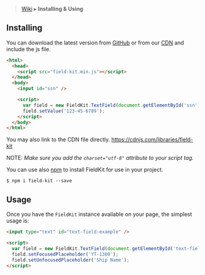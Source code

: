 > [Wiki](Home) ▸ **Installing & Using**

## Installing

You can download the latest version from [GitHub](https://github.com/square/field-kit/releases) or from our [CDN](https://cdnjs.com/libraries/field-kit) and include the js file.

```html
<html>
  <head>
    <script src="field-kit.min.js"></script>
  </head>
  <body>
    <input id="ssn" />

    <script>
      var field = new FieldKit.TextField(document.getElementById('ssn'));
      field.setValue('123-45-6789');
    </script>
  </body>
</html>
```

You may also link to the CDN file directly. https://cdnjs.com/libraries/field-kit

NOTE: _Make sure you add the `charset="utf-8"` attribute to your script tag._

You can use also [npm](https://www.npmjs.com/) to install FieldKit for use in your project.

`$ npm i field-kit --save`

## Usage

Once you have the `FieldKit` instance available on your page, the simplest usage is:

```html
<input type="text" id="text-field-example" />

<script>
  var field = new FieldKit.TextField(document.getElementById('text-field-example'));
  field.setFocusedPlaceholder('YT-1300');
  field.setUnfocusedPlaceholder('Ship Name');
</script>
```